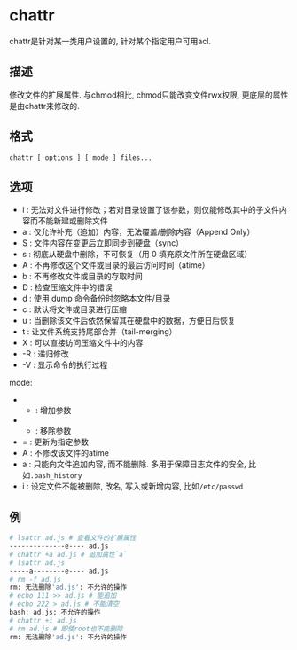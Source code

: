 # chattr

chattr是针对某一类用户设置的, 针对某个指定用户可用acl.

## 描述

修改文件的扩展属性. 与chmod相比, chmod只能改变文件rwx权限, 更底层的属性是由chattr来修改的.

## 格式

    chattr [ options ] [ mode ] files...

## 选项
- i : 无法对文件进行修改；若对目录设置了该参数，则仅能修改其中的子文件内容而不能新建或删除文件
- a : 仅允许补充（追加）内容，无法覆盖/删除内容（Append Only）
- S : 文件内容在变更后立即同步到硬盘（sync）
- s : 彻底从硬盘中删除，不可恢复（用 0 填充原文件所在硬盘区域）
- A : 不再修改这个文件或目录的最后访问时间（atime）
- b : 不再修改文件或目录的存取时间
- D : 检查压缩文件中的错误
- d : 使用 dump 命令备份时忽略本文件/目录
- c : 默认将文件或目录进行压缩
- u : 当删除该文件后依然保留其在硬盘中的数据，方便日后恢复
- t : 让文件系统支持尾部合并（tail-merging）
- X : 可以直接访问压缩文件中的内容
- -R : 递归修改
- -V : 显示命令的执行过程

mode:
- + : 增加参数
- - : 移除参数
- = : 更新为指定参数
- A : 不修改该文件的atime
- a : 只能向文件追加内容, 而不能删除. 多用于保障日志文件的安全, 比如`.bash_history`
- i : 设定文件不能被删除, 改名, 写入或新增内容, 比如`/etc/passwd`

## 例
```bash
# lsattr ad.js # 查看文件的扩展属性
--------------e---- ad.js
# chattr +a ad.js # 追加属性`a`
# lsattr ad.js
-----a--------e---- ad.js
# rm -f ad.js 
rm: 无法删除'ad.js': 不允许的操作
# echo 111 >> ad.js # 能追加
# echo 222 > ad.js # 不能清空
bash: ad.js: 不允许的操作
# chattr +i ad.js
# rm ad.js # 即使root也不能删除
rm: 无法删除'ad.js': 不允许的操作
```
